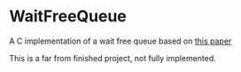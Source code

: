 # WaitFreeQueue
A C implementation of a wait free queue based on [this paper](http://www.cs.technion.ac.il/~erez/Papers/wfquque-ppopp.pdf)

This is a far from finished project, not fully implemented.
